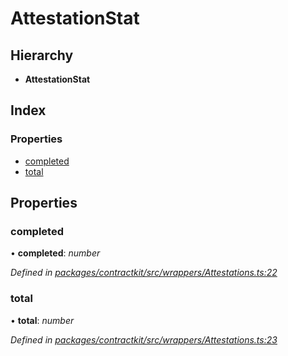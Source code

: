 # AttestationStat

## Hierarchy

* **AttestationStat**

## Index

### Properties

* [completed](_wrappers_attestations_.attestationstat.md#completed)
* [total](_wrappers_attestations_.attestationstat.md#total)

## Properties

### completed

• **completed**: _number_

_Defined in_ [_packages/contractkit/src/wrappers/Attestations.ts:22_](https://github.com/celo-org/celo-monorepo/blob/master/packages/contractkit/src/wrappers/Attestations.ts#L22)

### total

• **total**: _number_

_Defined in_ [_packages/contractkit/src/wrappers/Attestations.ts:23_](https://github.com/celo-org/celo-monorepo/blob/master/packages/contractkit/src/wrappers/Attestations.ts#L23)

